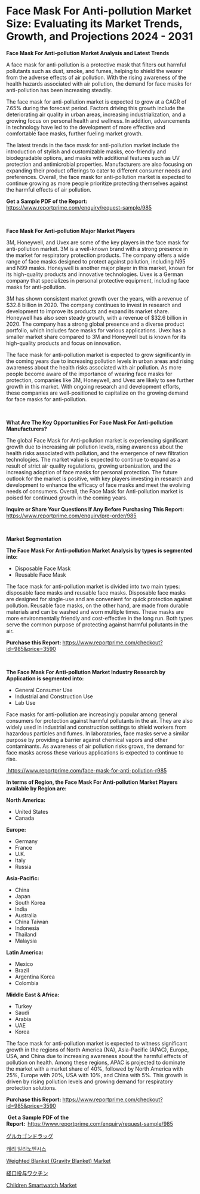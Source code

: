 <p><h1>Face Mask For Anti-pollution Market Size: Evaluating its Market Trends, Growth, and Projections 2024 - 2031</h1></p><p><strong>Face Mask For Anti-pollution Market Analysis and Latest Trends</strong></p>
<p><p>A face mask for anti-pollution is a protective mask that filters out harmful pollutants such as dust, smoke, and fumes, helping to shield the wearer from the adverse effects of air pollution. With the rising awareness of the health hazards associated with air pollution, the demand for face masks for anti-pollution has been increasing steadily.</p><p>The face mask for anti-pollution market is expected to grow at a CAGR of 7.65% during the forecast period. Factors driving this growth include the deteriorating air quality in urban areas, increasing industrialization, and a growing focus on personal health and wellness. In addition, advancements in technology have led to the development of more effective and comfortable face masks, further fueling market growth.</p><p>The latest trends in the face mask for anti-pollution market include the introduction of stylish and customizable masks, eco-friendly and biodegradable options, and masks with additional features such as UV protection and antimicrobial properties. Manufacturers are also focusing on expanding their product offerings to cater to different consumer needs and preferences. Overall, the face mask for anti-pollution market is expected to continue growing as more people prioritize protecting themselves against the harmful effects of air pollution.</p></p>
<p><strong>Get a Sample PDF of the Report:&nbsp;</strong> <a href="https://www.reportprime.com/enquiry/request-sample/985">https://www.reportprime.com/enquiry/request-sample/985</a></p>
<p>&nbsp;</p>
<p><strong>Face Mask For Anti-pollution Major Market Players</strong></p>
<p><p>3M, Honeywell, and Uvex are some of the key players in the face mask for anti-pollution market. 3M is a well-known brand with a strong presence in the market for respiratory protection products. The company offers a wide range of face masks designed to protect against pollution, including N95 and N99 masks. Honeywell is another major player in this market, known for its high-quality products and innovative technologies. Uvex is a German company that specializes in personal protective equipment, including face masks for anti-pollution.</p><p>3M has shown consistent market growth over the years, with a revenue of $32.8 billion in 2020. The company continues to invest in research and development to improve its products and expand its market share. Honeywell has also seen steady growth, with a revenue of $32.6 billion in 2020. The company has a strong global presence and a diverse product portfolio, which includes face masks for various applications. Uvex has a smaller market share compared to 3M and Honeywell but is known for its high-quality products and focus on innovation.</p><p>The face mask for anti-pollution market is expected to grow significantly in the coming years due to increasing pollution levels in urban areas and rising awareness about the health risks associated with air pollution. As more people become aware of the importance of wearing face masks for protection, companies like 3M, Honeywell, and Uvex are likely to see further growth in this market. With ongoing research and development efforts, these companies are well-positioned to capitalize on the growing demand for face masks for anti-pollution.</p></p>
<p>&nbsp;</p>
<p><strong>What Are The Key Opportunities For Face Mask For Anti-pollution Manufacturers?</strong></p>
<p><p>The global Face Mask for Anti-pollution market is experiencing significant growth due to increasing air pollution levels, rising awareness about the health risks associated with pollution, and the emergence of new filtration technologies. The market value is expected to continue to expand as a result of strict air quality regulations, growing urbanization, and the increasing adoption of face masks for personal protection. The future outlook for the market is positive, with key players investing in research and development to enhance the efficacy of face masks and meet the evolving needs of consumers. Overall, the Face Mask for Anti-pollution market is poised for continued growth in the coming years.</p></p>
<p><strong>Inquire or Share Your Questions If Any Before Purchasing This Report:</strong> <a href="https://www.reportprime.com/enquiry/pre-order/985">https://www.reportprime.com/enquiry/pre-order/985</a></p>
<p>&nbsp;</p>
<p><strong>Market Segmentation</strong></p>
<p><strong>The Face Mask For Anti-pollution Market Analysis by types is segmented into:</strong></p>
<p><ul><li>Disposable Face Mask</li><li>Reusable Face Mask</li></ul></p>
<p><p>The face mask for anti-pollution market is divided into two main types: disposable face masks and reusable face masks. Disposable face masks are designed for single-use and are convenient for quick protection against pollution. Reusable face masks, on the other hand, are made from durable materials and can be washed and worn multiple times. These masks are more environmentally friendly and cost-effective in the long run. Both types serve the common purpose of protecting against harmful pollutants in the air.</p></p>
<p><strong>Purchase this Report:&nbsp;</strong><a href="https://www.reportprime.com/checkout?id=985&price=3590">https://www.reportprime.com/checkout?id=985&price=3590</a></p>
<p>&nbsp;</p>
<p><strong>The Face Mask For Anti-pollution Market Industry Research by Application is segmented into:</strong></p>
<p><ul><li>General Consumer Use</li><li>Industrial and Construction Use</li><li>Lab Use</li></ul></p>
<p><p>Face masks for anti-pollution are increasingly popular among general consumers for protection against harmful pollutants in the air. They are also widely used in industrial and construction settings to shield workers from hazardous particles and fumes. In laboratories, face masks serve a similar purpose by providing a barrier against chemical vapors and other contaminants. As awareness of air pollution risks grows, the demand for face masks across these various applications is expected to continue to rise.</p></p>
<p><a href="https://www.reportprime.com/face-mask-for-anti-pollution-r985">&nbsp;https://www.reportprime.com/face-mask-for-anti-pollution-r985</a></p>
<p><strong>In terms of Region, the Face Mask For Anti-pollution Market Players available by Region are:</strong></p>
<p>
    <p> <strong> North America: </strong>
        <ul>
            <li>United States</li>
            <li>Canada</li>
        </ul>
        </p> 
    <p> <strong> Europe: </strong>
        <ul>
            <li>Germany</li>
            <li>France</li>
            <li>U.K.</li>
            <li>Italy</li>
            <li>Russia</li>
        </ul>
        </p> 
    <p> <strong> Asia-Pacific: </strong>
        <ul>
            <li>China</li>
            <li>Japan</li>
            <li>South Korea</li>
            <li>India</li>
            <li>Australia</li>
            <li>China Taiwan</li>
            <li>Indonesia</li>
            <li>Thailand</li>
            <li>Malaysia</li>
        </ul>
        </p> 
    <p> <strong> Latin America: </strong>
        <ul>
            <li>Mexico</li>
            <li>Brazil</li>
            <li>Argentina Korea</li>
            <li>Colombia</li>
        </ul>
        </p> 
    <p> <strong> Middle East & Africa: </strong>
        <ul>
            <li>Turkey</li>
            <li>Saudi</li>
            <li>Arabia</li>
            <li>UAE</li>
            <li>Korea</li>
        </ul>
    </p>
    </p>
<p><p>The face mask for anti-pollution market is expected to witness significant growth in the regions of North America (NA), Asia-Pacific (APAC), Europe, USA, and China due to increasing awareness about the harmful effects of pollution on health. Among these regions, APAC is projected to dominate the market with a market share of 40%, followed by North America with 25%, Europe with 20%, USA with 10%, and China with 5%. This growth is driven by rising pollution levels and growing demand for respiratory protection solutions.</p></p>
<p><strong>Purchase this Report: </strong><a href="https://www.reportprime.com/checkout?id=985&price=3590">https://www.reportprime.com/checkout?id=985&price=3590</a></p>
<p>&nbsp;<strong>Get a Sample PDF of the Report:&nbsp;&nbsp;</strong><a href="https://www.reportprime.com/enquiry/request-sample/985">https://www.reportprime.com/enquiry/request-sample/985</a></p>
<p><strong></strong></p>
<p><p><a href="https://github.com/FrancoWeber2023/Market-Research-Report-List-1/blob/main/617361370721.md">グルカゴンドラッグ</a></p><p><a href="https://github.com/AidenReinger/Market-Research-Report-List-1/blob/main/659758268257.md">캐리 일리노엔시스</a></p><p><a href="https://github.com/Sarissaschmalingtr6fz2739/Market-Research-Report-List-2/blob/main/weighted-blanket-gravity-blanket-market.md">Weighted Blanket (Gravity Blanket) Market</a></p><p><a href="https://github.com/LuzHills1972/Market-Research-Report-List-1/blob/main/966493470722.md">経口投与ワクチン</a></p><p><a href="https://github.com/RyleeBauch2023/Market-Research-Report-List-1/blob/main/children-smartwatch-market.md">Children Smartwatch Market</a></p></p>